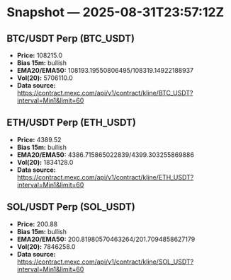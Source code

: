 # Snapshot — 2025-08-31T23:57:12Z

## BTC/USDT Perp (BTC_USDT)
- **Price:** 108215.0
- **Bias 15m:** bullish
- **EMA20/EMA50:** 108193.19550806495/108319.14922188937
- **Vol(20):** 5706110.0
- **Data source:** https://contract.mexc.com/api/v1/contract/kline/BTC_USDT?interval=Min1&limit=60

## ETH/USDT Perp (ETH_USDT)
- **Price:** 4389.52
- **Bias 15m:** bullish
- **EMA20/EMA50:** 4386.715865022839/4399.303255869886
- **Vol(20):** 1834128.0
- **Data source:** https://contract.mexc.com/api/v1/contract/kline/ETH_USDT?interval=Min1&limit=60

## SOL/USDT Perp (SOL_USDT)
- **Price:** 200.88
- **Bias 15m:** bullish
- **EMA20/EMA50:** 200.81980570463264/201.7094858627179
- **Vol(20):** 7846258.0
- **Data source:** https://contract.mexc.com/api/v1/contract/kline/SOL_USDT?interval=Min1&limit=60
